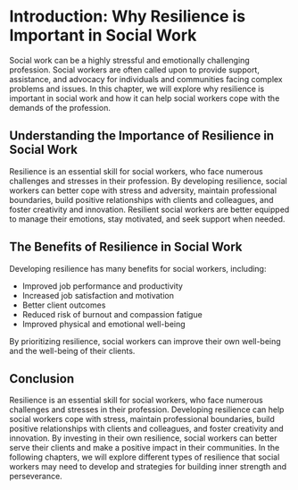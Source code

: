 Introduction: Why Resilience is Important in Social Work
========================================================

Social work can be a highly stressful and emotionally challenging profession. Social workers are often called upon to provide support, assistance, and advocacy for individuals and communities facing complex problems and issues. In this chapter, we will explore why resilience is important in social work and how it can help social workers cope with the demands of the profession.

Understanding the Importance of Resilience in Social Work
---------------------------------------------------------

Resilience is an essential skill for social workers, who face numerous challenges and stresses in their profession. By developing resilience, social workers can better cope with stress and adversity, maintain professional boundaries, build positive relationships with clients and colleagues, and foster creativity and innovation. Resilient social workers are better equipped to manage their emotions, stay motivated, and seek support when needed.

The Benefits of Resilience in Social Work
-----------------------------------------

Developing resilience has many benefits for social workers, including:

* Improved job performance and productivity
* Increased job satisfaction and motivation
* Better client outcomes
* Reduced risk of burnout and compassion fatigue
* Improved physical and emotional well-being

By prioritizing resilience, social workers can improve their own well-being and the well-being of their clients.

Conclusion
----------

Resilience is an essential skill for social workers, who face numerous challenges and stresses in their profession. Developing resilience can help social workers cope with stress, maintain professional boundaries, build positive relationships with clients and colleagues, and foster creativity and innovation. By investing in their own resilience, social workers can better serve their clients and make a positive impact in their communities. In the following chapters, we will explore different types of resilience that social workers may need to develop and strategies for building inner strength and perseverance.
